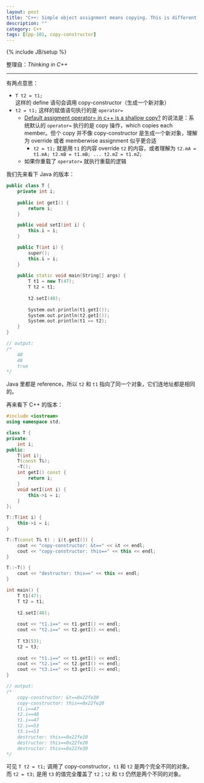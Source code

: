 ```yaml
---
layout: post
title: "C++: Simple object assignment means copying. This is different from Java!"
description: ""
category: C++
tags: [Cpp-101, copy-constructor]
---
```

{% include JB/setup %}

整理自：_Thinking in C++_

-----

有两点意思：

- `T t2 = t1;` 这样的 define 语句会调用 copy-constructor（生成一个新对象）
- `t2 = t1;` 这样的赋值语句执行的是 `operator=`
	- [Default assigment operator= in c++ is a shallow copy?](http://stackoverflow.com/questions/5096464/default-assigment-operator-in-c-is-a-shallow-copy) 的说法是：系统默认的 `operator=` 执行的是 copy 操作，which copies each member。但个 copy 并不像 copy-constructor 是生成一个新对象，理解为 override 或者 memberwise assignment 似乎更合适
		- `t2 = t1;` 就是用 `t1` 的内容 override `t2` 的内容，或者理解为 `t2.mA = t1.mA; t2.mB = t1.mB; ... t2.mZ = t1.mZ;`
	- 如果你重载了 `operator=` 就执行重载的逻辑

我们先来看下 Java 的版本：

```cpp
public class T {
	private int i;
	
	public int getI() {
		return i;
	}

	public void setI(int i) {
		this.i = i;
	}

	public T(int i) {
		super();
		this.i = i;
	}
	
	public static void main(String[] args) {
		T t1 = new T(47);
		T t2 = t1;
		
		t2.setI(48);
		
		System.out.println(t1.getI());
		System.out.println(t2.getI());
		System.out.println(t1 == t2);
	}
}

// output:
/* 
	48
	48
	true
*/
```

Java 里都是 reference，所以 `t2` 和 `t1` 指向了同一个对象，它们连地址都是相同的。

再来看下 C++ 的版本：

```cpp
#include <iostream>
using namespace std;

class T {
private:
    int i;
public:
    T(int i);
    T(const T&);
    ~T();
    int getI() const {
        return i; 
    }
    void setI(int i) {
        this->i = i;
    }
};

T::T(int i) {
    this->i = i;
}

T::T(const T& t) : i(t.getI()) {
    cout << "copy-constructor: &t==" << &t << endl;
    cout << "copy-constructor: this==" << this << endl;
} 

T::~T() {
    cout << "destructor: this==" << this << endl;
}

int main() {
    T t1(47);
    T t2 = t1;
    
    t2.setI(48);
    
    cout << "t1.i==" << t1.getI() << endl;
    cout << "t2.i==" << t2.getI() << endl;
    
    T t3(53);
	t2 = t3; 
	
	cout << "t1.i==" << t1.getI() << endl;
	cout << "t2.i==" << t2.getI() << endl;
	cout << "t3.i==" << t3.getI() << endl;
}

// output:
/* 
	copy-constructor: &t==0x22fe30
	copy-constructor: this==0x22fe20
	t1.i==47
	t2.i==48
	t1.i==47
	t2.i==53
	t3.i==53
	destructor: this==0x22fe10
	destructor: this==0x22fe20
	destructor: this==0x22fe30
*/
```

可见 `T t2 = t1;` 调用了 copy-constructor，`t1` 和 `t2` 是两个完全不同的对象。而 `t2 = t3;` 是用 `t3` 的值完全覆盖了 `t2`；`t2` 和 `t3` 仍然是两个不同的对象。